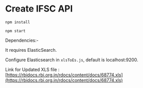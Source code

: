 # Create IFSC API

``npm install``

``npm start``

Dependencies:-

It requires ElasticSearch.

Configure Elasticsearch in `xlsToEs.js`, default is localhost:9200.

Link for Updated XLS file : [https://rbidocs.rbi.org.in/rdocs/content/docs/68774.xls](https://rbidocs.rbi.org.in/rdocs/content/docs/68774.xls) 
